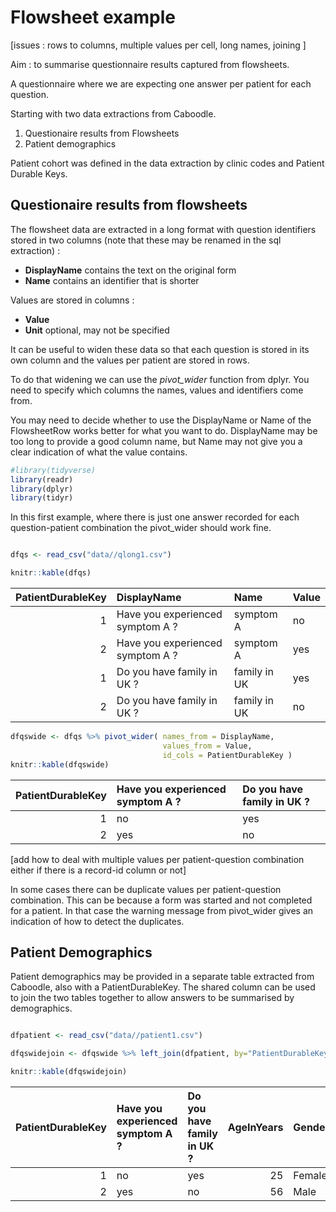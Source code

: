 # Flowsheet example

[issues : rows to columns, multiple values per cell, long names, joining ]

Aim : to summarise questionnaire results captured from flowsheets.

A questionnaire where we are expecting one answer per patient for each question.

Starting with two data extractions from Caboodle.

1. Questionaire results from Flowsheets
2. Patient demographics

Patient cohort was defined in the data extraction by clinic codes and Patient Durable Keys.

## Questionaire results from flowsheets

The flowsheet data are extracted in a long format with question identifiers stored in two columns (note that these may be renamed in the sql extraction) :

* **DisplayName** contains the text on the original form    
* **Name** contains an identifier that is shorter    

Values are stored in columns :

* **Value**
* **Unit** optional, may not be specified

It can be useful to widen these data so that each question is stored in its own column and the values per patient are stored in rows.

To do that widening we can use the *pivot_wider* function from dplyr. You need to specify which columns the names, values and identifiers come from.    

You may need to decide whether to use the DisplayName or Name of the FlowsheetRow works better for what you want to do. DisplayName may be too long to provide a good column name, but Name may not give you a clear indication of what the value contains. 




```r
#library(tidyverse)
library(readr)
library(dplyr)
library(tidyr)
```

In this first example, where there is just one answer recorded for each question-patient combination the pivot_wider should work fine.


```r

dfqs <- read_csv("data//qlong1.csv")

knitr::kable(dfqs)
```



| PatientDurableKey|DisplayName                      |Name         |Value |
|-----------------:|:--------------------------------|:------------|:-----|
|                 1|Have you experienced symptom A ? |symptom A    |no    |
|                 2|Have you experienced symptom A ? |symptom A    |yes   |
|                 1|Do you have family in UK ?       |family in UK |yes   |
|                 2|Do you have family in UK ?       |family in UK |no    |


```r
dfqswide <- dfqs %>% pivot_wider( names_from = DisplayName, 
                                  values_from = Value, 
                                  id_cols = PatientDurableKey )
knitr::kable(dfqswide)
```



| PatientDurableKey|Have you experienced symptom A ? |Do you have family in UK ? |
|-----------------:|:--------------------------------|:--------------------------|
|                 1|no                               |yes                        |
|                 2|yes                              |no                         |

[add how to deal with multiple values per patient-question combination either if there is a record-id column or not]

In some cases there can be duplicate values per patient-question combination. This can be because a form was started and not completed for a patient. In that case the warning message from pivot_wider gives an indication of how to detect the duplicates.



## Patient Demographics

Patient demographics may be provided in a separate table extracted from Caboodle, also with a PatientDurableKey. The shared column can be used to join the two tables together to allow answers to be summarised by demographics.



```r

dfpatient <- read_csv("data//patient1.csv")

dfqswidejoin <- dfqswide %>% left_join(dfpatient, by="PatientDurableKey")

knitr::kable(dfqswidejoin)
```



| PatientDurableKey|Have you experienced symptom A ? |Do you have family in UK ? | AgeInYears|Gender |
|-----------------:|:--------------------------------|:--------------------------|----------:|:------|
|                 1|no                               |yes                        |         25|Female |
|                 2|yes                              |no                         |         56|Male   |


